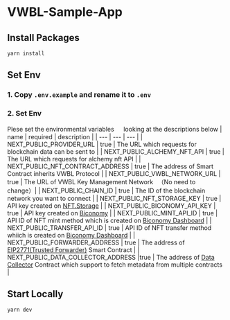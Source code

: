 # VWBL-Sample-App

## Install Packages

```bash
yarn install
```

## Set Env

### 1. Copy `.env.example` and rename it to `.env`

### 2. Set Env

Plese set the environmental variables 　 looking at the descriptions below
| name | required | description |
| --- | --- | --- |
| NEXT_PUBLIC_PROVIDER_URL | true | The URL which requests for blockchain data can be sent to |
| NEXT_PUBLIC_ALCHEMY_NFT_API | true | The URL which requests for alchemy nft API |
| NEXT_PUBLIC_NFT_CONTRACT_ADDRESS | true | The address of Smart Contract inherits VWBL Protocol |
| NEXT_PUBLIC_VWBL_NETWORK_URL | true | The URL of VWBL Key Management Network 　（No need to change）|
| NEXT_PUBLIC_CHAIN_ID | true | The ID of the blockchain network you want to connect |
| NEXT_PUBLIC_NFT_STORAGE_KEY | true | API key created on [NFT.Storage](https://nft.storage/) |
| NEXT_PUBLIC_BICONOMY_API_KEY | true | API key created on [Biconomy](https://www.biconomy.io) |
| NEXT_PUBLIC_MINT_API_ID | true | API ID of NFT mint method which is created on [Biconomy Dashboard](https://dashboard-gasless.biconomy.io/) |
| NEXT_PUBLIC_TRANSFER_API_ID | true | API ID of NFT transfer method whiich is created on [Biconomy Dashboard](https://dashboard-gasless.biconomy.io/) |
| NEXT_PUBLIC_FORWARDER_ADDRESS | true | The address of [EIP2771(Trusted Forwarder)](https://docs-gasless.biconomy.io/misc/contract-addresses) Smart Contract | 
| NEXT_PUBLIC_DATA_COLLECTOR_ADDRESS |true | The address of [Data Collector](https://docs.vwbl-protocol.org/endpoint.html) Contract which support to fetch metadata from multiple contracts |  

## Start Locally

```bash
yarn dev
```
